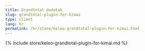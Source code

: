 ```yaml
---
title: Grandtotal dodatak
slug: grandtotal-plugin-for-kimai
type: client
lang: hr
permalink: /hr/store/keleo-grandtotal-plugin-for-kimai.html
---
```


{% include store/keleo-grandtotal-plugin-for-kimai.md %}
